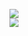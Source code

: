 [![](https://img.shields.io/badge/Made%20With-Github%20Spray-lightgrey.svg?style=for-the-badge&logo=github)](https://github.com/Annihil/github-spray#28938)  
[![](https://i.imgur.com/2DrTn0Z.gif)](https://github.com/Annihil/github-spray)